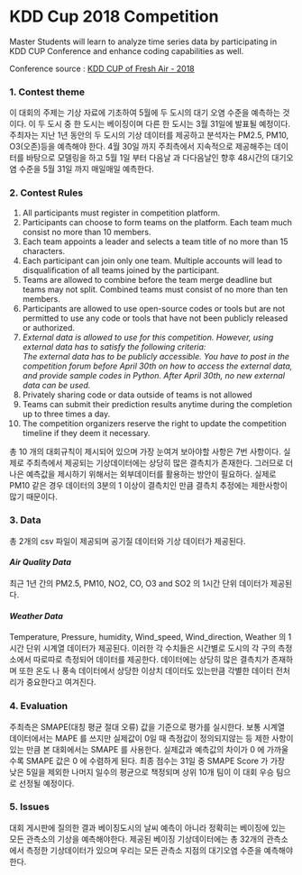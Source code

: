 #  KDD Cup 2018 Competition

Master Students will learn to analyze time series data by participating in KDD CUP Conference and enhance coding capabilities as well.

 Conference source : [KDD CUP of Fresh Air - 2018][1]

###  1. Contest theme

 이 대회의 주제는 기상 자료에 기초하여 5월에 두 도시의 대기 오염 수준을 예측하는 것이다. 이 두 도시 중 한 도시는 베이징이며 다른 한 도시는 3월 31일에 발표될 예정이다.
주최자는 지난 1년 동안의 두 도시의 기상 데이터를 제공하고 분석자는 PM2.5, PM10, O3(오존)등을 예측해야 한다. 4월 30일 까지 주최측에서 지속적으로 제공해주는 데이터를 바탕으로 모델링을 하고 5월 1일 부터 다음날 과 다다음날인 향후 48시간의 대기오염 수준을 5월 31일 까지 매일매일 예측한다.

###  2. Contest Rules
1. All participants must register in competition platform.
2. Participants can choose to form teams on the platform. Each team much consist no more than 10 members.
3. Each team appoints a leader and selects a team title of no more than 15 characters.
4. Each participant can join only one team. Multiple accounts will lead to disqualification of all teams joined by the participant.
5. Teams are allowed to combine before the team merge deadline but teams may not split. Combined teams must consist of no more than ten members.
6. Participants are allowed to use open-source codes or tools but are not permitted to use any code or tools that have not been publicly released or authorized.
7. *External data is allowed to use for this competition. However, using external data has to satisfy the following criteria:<br> The external data has to be publicly accessible. You have to post in the competition forum before April 30th on how to access the external data, and provide sample codes in Python. After April 30th, no new external data can be used.*
8. Privately sharing code or data outside of teams is not allowed
9. Teams can submit their prediction results anytime during the completion up to three times a day.
10. The competition organizers reserve the right to update the competition timeline if they deem it necessary.

총 10 개의 대회규칙이 제시되어 있으며 가장 눈여겨 보아야할 사항은 7번 사항이다. 실제로 주최측에서 제공되는 기상데이터에는 상당히 많은 결측치가 존재한다. 그러므로 더 나은 예측값을 제시하기 위해서는 외부데이터를 활용하는 방안이 필요하다. 실제로 PM10 같은 경우 데이터의 3분의 1 이상이 결측치인 만큼 결측치 추정에는 제한사항이 많기 때문이다.

###  3. Data
총 2개의 csv 파일이 제공되며 공기질 데이터와 기상 데이터가 제공된다.

#### *Air Quality Data*

최근 1년 간의 PM2.5, PM10, NO2, CO, O3 and SO2 의 1시간 단위 데이터가 제공된다.

#### *Weather Data*

Temperature, Pressure, humidity, Wind_speed, Wind_direction, Weather 의 1시간 단위 시계열 데이터가 제공된다. 이러한 각 수치들은 시간별로 도시의 각 구의 측정소에서 따로따로 측정되어 데이터를 제공한다. 데이터에는 상당히 많은 결측치가 존재하며 또한 온도 나 풍속 데이터에서 상당한 이상치 데이터도 있는만큼 각별한 데이터 전처리가 중요한다고 여겨진다.

###  4. Evaluation

주최측은 SMAPE(대칭 평균 절대 오류) 값을 기준으로 평가를 실시한다. 보통 시계열 데이터에서는 MAPE 를 쓰지만 실제값이 0일 때 측정값이 정의되지않는 등 제한 사항이 있는 만큼 본 대회에서는 SMAPE 를 사용한다. 실제값과 예측값의 차이가 0 에 가까울수록 SMAPE 값은 0 에 수렴하게 된다. 최종 점수는 31일 중 SMAPE Score 가 가장 낮은 5일을 제외한 나머지 일수의 평균으로 책정되며 상위 10개 팀이 이 대회 우승 팀으로 선정될 예정이다.


###  5. Issues

대회 게시판에 질의한 결과 베이징도시의 날씨 예측이 아니라 정확히는 베이징에 있는 모든 관측소의 기상을 예측해야한다. 제공된 베이징 기상데이터에는 총 32개의 관측소에서 측정한 기상데이터가 있으며 우리는 모든 관측소 지점의 대기오염 수준을 예측해야한다.


[1]:https://biendata.com/competition/kdd_2018/


